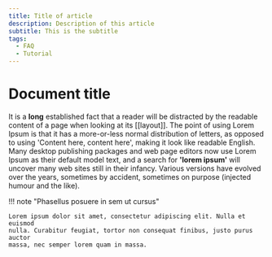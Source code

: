 ```yaml
---
title: Title of article
description: Description of this article
subtitle: This is the subtitle
tags: 
  - FAQ
  - Tutorial
---
```


# Document title

It is a **long** established fact that a reader will be distracted by the readable content of a page when looking at its [[layout]]. The point of using Lorem Ipsum is that it has a more-or-less normal distribution of letters, as opposed to using 'Content here, content here', making it look like readable English. Many desktop publishing packages and web page editors now use Lorem Ipsum as their default model text, and a search for __'lorem ipsum'__ will uncover many web sites still in their infancy. Various versions have evolved over the years, sometimes by accident, sometimes on purpose (injected humour and the like).

!!! note "Phasellus posuere in sem ut cursus"

    Lorem ipsum dolor sit amet, consectetur adipiscing elit. Nulla et euismod
    nulla. Curabitur feugiat, tortor non consequat finibus, justo purus auctor
    massa, nec semper lorem quam in massa.
